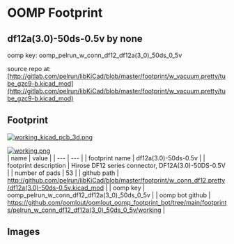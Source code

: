 # OOMP Footprint  
## df12a(3.0)-50ds-0.5v  by none  
  
oomp key: oomp_pelrun_w_conn_df12_df12a(3_0)_50ds_0_5v  
  
source repo at: [http://gitlab.com/pelrun/libKiCad/blob/master/footprint/w_vacuum.pretty/tube_gzc9-b.kicad_mod](http://gitlab.com/pelrun/libKiCad/blob/master/footprint/w_vacuum.pretty/tube_gzc9-b.kicad_mod)  
## Footprint  
  
[![working_kicad_pcb_3d.png](working_kicad_pcb_3d_600.png)](working_kicad_pcb_3d.png)  
  
[![working.png](working_600.png)](working.png)  
| name | value | 
| --- | --- | 
| footprint name | df12a(3.0)-50ds-0.5v | 
| footprint description | Hirose DF12 series connector, DF12A(3.0)-50DS-0.5V | 
| number of pads | 53 | 
| github path | http://github.com/pelrun/libKiCad/blob/master/footprint/w_conn_df12.pretty/df12a(3.0)-50ds-0.5v.kicad_mod | 
| oomp key | oomp_pelrun_w_conn_df12_df12a(3_0)_50ds_0_5v | 
| oomp bot github | https://github.com/oomlout/oomlout_oomp_footprint_bot/tree/main/footprints/pelrun_w_conn_df12_df12a(3_0)_50ds_0_5v/working | 
## Images  
